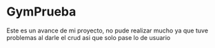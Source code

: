 # GymPrueba
Este es un avance de mi proyecto, no pude realizar mucho ya que tuve problemas al darle el crud asi que solo pase lo de usuario
